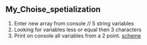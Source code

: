 ## My_Choise_spetialization
1. Enter new array from console // 5 string variables
2. Looking for variables less or equal then 3 characters
3. Print on console all variables from a 2 point.
[scheme](https://cloud.mail.ru/public/K65K/VkSRGgM2v)
